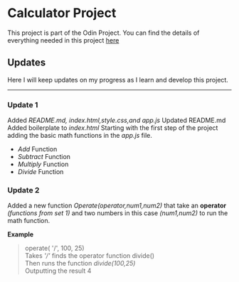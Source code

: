 <!-- @format -->

# Calculator Project

This project is part of the Odin Project. You can find the details of everything
needed in this project
[here](https://www.theodinproject.com/paths/foundations/courses/foundations/lessons/calculator)

## Updates

Here I will keep updates on my progress as I learn and develop this project.

---

### Update 1

Added _README.md, index.html,style.css,and app.js_ Updated README.md Added
boilerplate to _index.html_ Starting with the first step of the project adding
the basic math functions in the _app.js_ file.

-   _Add_ Function
-   _Subtract_ Function
-   _Multiply_ Function
-   _Divide_ Function

### Update 2

Added a new function _Operate(operator,num1,num2)_ that take an **operator**
_(functions from set 1)_ and two numbers in this case _(num1,num2)_ to run the
math function.

**Example**

> operate( '/', 100, 25) <br> Takes _'/'_ finds the operator function divide()
> <br> Then runs the function _divide(100,25)_ <br> Outputting the result 4
